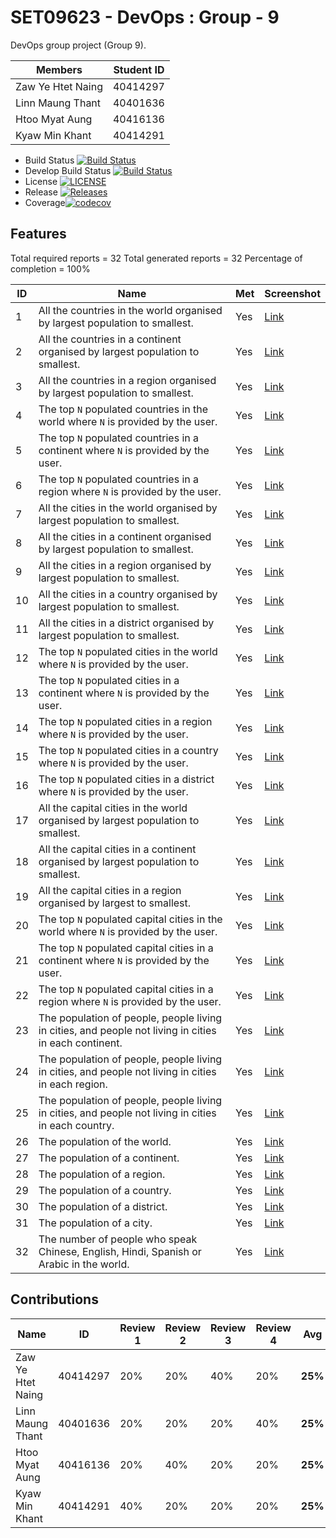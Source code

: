 # SET09623 - DevOps : Group - 9

DevOps group project (Group 9).

| Members | Student ID |
| --- | --- |
| Zaw Ye Htet Naing | 40414297 |
| Linn Maung Thant | 40401636 |
| Htoo Myat Aung | 40416136 |
| Kyaw Min Khant | 40414291 |

- Build Status [![Build Status](https://travis-ci.org/zawye-imu/nproject-9.svg?branch=master)](https://travis-ci.org/zawye-imu/nproject-9)
- Develop Build Status [![Build Status](https://travis-ci.org/zawye-imu/nproject-9.svg?branch=develop)](https://travis-ci.org/zawye-imu/nproject-9)
- License [![LICENSE](https://img.shields.io/github/license/zawye-imu/nproject-9.svg?style=flat-square)](https://github.com/zawye-imu/nproject-9/blob/master/LICENSE)
- Release [![Releases](https://img.shields.io/github/release/zawye-imu/nproject-9/all.svg?style=flat-square)](https://github.com/zawye-imu/nproject-9/releases)
- Coverage[![codecov](https://codecov.io/gh/zawye-imu/nproject-9/branch/master/graph/badge.svg)](https://codecov.io/gh/zawye-imu/nproject-9)

## Features

Total required reports = 32
Total generated reports = 32
Percentage of completion = 100%

| ID  | Name | Met | Screenshot |
|-----|------|-----|------------|
| 1   | All the countries in the world organised by largest population to smallest. | Yes | [Link](img/1.png) |
| 2   | All the countries in a continent organised by largest population to smallest. | Yes | [Link](img/2.png) |
| 3   | All the countries in a region organised by largest population to smallest. | Yes | [Link](img/3.png) |
| 4   | The top `N` populated countries in the world where `N` is provided by the user. | Yes | [Link](img/4.png) |
| 5   | The top `N` populated countries in a continent where `N` is provided by the user. | Yes | [Link](img/5.png) |
| 6   | The top `N` populated countries in a region where `N` is provided by the user. | Yes | [Link](img/6.png) |
| 7   | All the cities in the world organised by largest population to smallest. | Yes | [Link](img/7.png) |
| 8   | All the cities in a continent organised by largest population to smallest. | Yes | [Link](img/8.png) |
| 9   | All the cities in a region organised by largest population to smallest. | Yes | [Link](img/9.png) |
| 10  | All the cities in a country organised by largest population to smallest. | Yes | [Link](img/10.png) |
| 11  | All the cities in a district organised by largest population to smallest. | Yes | [Link](img/11.png) |
| 12  | The top `N` populated cities in the world where `N` is provided by the user. | Yes | [Link](img/12.png) |
| 13  | The top `N` populated cities in a continent where `N` is provided by the user. | Yes | [Link](img/13.png) |
| 14  | The top `N` populated cities in a region where `N` is provided by the user. | Yes | [Link](img/14.png) |
| 15  | The top `N` populated cities in a country where `N` is provided by the user. | Yes | [Link](img/15.png) |
| 16  | The top `N` populated cities in a district where `N` is provided by the user. | Yes | [Link](img/16.png) |
| 17  | All the capital cities in the world organised by largest population to smallest. | Yes | [Link](img/17.png) |
| 18  | All the capital cities in a continent organised by largest population to smallest. | Yes | [Link](img/18.png) |
| 19  | All the capital cities in a region organised by largest to smallest. | Yes | [Link](img/19.png) |Contribution
| 20  | The top `N` populated capital cities in the world  where `N` is provided by the user. | Yes | [Link](img/20.png) |
| 21  | The top `N` populated capital cities in a continent where `N` is provided by the user. | Yes | [Link](img/21.png) |
| 22  | The top `N` populated capital cities in a region where `N` is provided by the user. | Yes | [Link](img/22.png) |
| 23  | The population of people, people living in cities, and people not living in cities in each continent. | Yes | [Link](img/23.png) |
| 24  | The population of people, people living in cities, and people not living in cities in each region. | Yes | [Link](img/24.png) |
| 25  | The population of people, people living in cities, and people not living in cities in each country. | Yes | [Link](img/25.png) |
| 26  | The population of the world. | Yes | [Link](img/26.png) |
| 27  | The population of a continent. | Yes | [Link](img/27.png) |
| 28  | The population of a region. | Yes | [Link](img/28.png) |
| 29  | The population of a country. | Yes | [Link](img/29.png) |
| 30  | The population of a district. | Yes | [Link](img/30.png) |
| 31  | The population of a city. | Yes | [Link](img/31.png) |
| 32  | The number of people who speak Chinese, English, Hindi, Spanish or Arabic in the world. | Yes | [Link](img/32.png) |

## Contributions

|        Name       |     ID    | Review 1 | Review 2 | Review 3 | Review 4 |   Avg   |
|------------------ |-----------|----------|----------|----------|----------|---------|
| Zaw Ye Htet Naing | 40414297  | 20%      | 20%      | 40%      | 20%      | **25%** |
| Linn Maung Thant  | 40401636  | 20%      | 20%      | 20%      | 40%      | **25%** |
| Htoo Myat Aung    | 40416136  | 20%      | 40%      | 20%      | 20%      | **25%** |
| Kyaw Min Khant    | 40414291  | 40%      | 20%      | 20%      | 20%      | **25%** |

